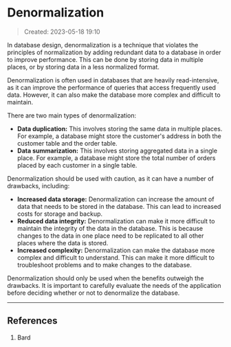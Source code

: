 # Denormalization
> Created: 2023-05-18 19:10

In database design, denormalization is a technique that violates the principles of normalization by adding redundant data to a database in order to improve performance. This can be done by storing data in multiple places, or by storing data in a less normalized format.

Denormalization is often used in databases that are heavily read-intensive, as it can improve the performance of queries that access frequently used data. However, it can also make the database more complex and difficult to maintain.

There are two main types of denormalization:

-   **Data duplication:** This involves storing the same data in multiple places. For example, a database might store the customer's address in both the customer table and the order table.
-   **Data summarization:** This involves storing aggregated data in a single place. For example, a database might store the total number of orders placed by each customer in a single table.

Denormalization should be used with caution, as it can have a number of drawbacks, including:

-   **Increased data storage:** Denormalization can increase the amount of data that needs to be stored in the database. This can lead to increased costs for storage and backup.
-   **Reduced data integrity:** Denormalization can make it more difficult to maintain the integrity of the data in the database. This is because changes to the data in one place need to be replicated to all other places where the data is stored.
-   **Increased complexity:** Denormalization can make the database more complex and difficult to understand. This can make it more difficult to troubleshoot problems and to make changes to the database.

Denormalization should only be used when the benefits outweigh the drawbacks. It is important to carefully evaluate the needs of the application before deciding whether or not to denormalize the database.

----

## References
1. Bard